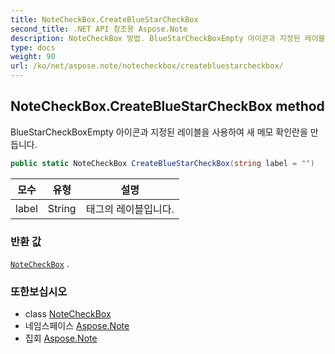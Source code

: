 ```yaml
---
title: NoteCheckBox.CreateBlueStarCheckBox
second_title: .NET API 참조용 Aspose.Note
description: NoteCheckBox 방법. BlueStarCheckBoxEmpty 아이콘과 지정된 레이블을 사용하여 새 메모 확인란을 만듭니다.
type: docs
weight: 90
url: /ko/net/aspose.note/notecheckbox/createbluestarcheckbox/
---
```

## NoteCheckBox.CreateBlueStarCheckBox method

BlueStarCheckBoxEmpty 아이콘과 지정된 레이블을 사용하여 새 메모 확인란을 만듭니다.

```csharp
public static NoteCheckBox CreateBlueStarCheckBox(string label = "")
```

| 모수 | 유형 | 설명 |
| --- | --- | --- |
| label | String | 태그의 레이블입니다. |

### 반환 값

[`NoteCheckBox`](../) .

### 또한보십시오

* class [NoteCheckBox](../)
* 네임스페이스 [Aspose.Note](../../notecheckbox/)
* 집회 [Aspose.Note](../../../)


